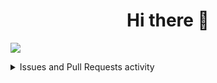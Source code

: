 <div align="center">
	<h1>Hi there 👋</h1>
	<!-- <img alt="Hi there 👋" src="https://readme-typing-svg.herokuapp.com?color=%23FFFFFF&size=30&center=true&vCenter=true&lines=Hi+there+%F0%9F%91%8B"> -->
	<!-- [![Typing SVG](https://readme-typing-svg.herokuapp.com?color=%23FFFFFF&vCenter=true&lines=Hi+there+%F0%9F%91%8B)](https://git.io/typing-svg) -->
</div>

<!-- Activity graph -->
![](https://npanuhin-activity-graph.herokuapp.com/graph?username=npanuhin&theme=react-dark&bg_color=transparent&point=00ff12&hide_border=true&area=true&custom_title=GitHub%20contributions)


<details>
  <summary>Issues and Pull Requests activity</summary>

  <!--START_SECTION:activity-->
1. ❗️ Opened issue [#1](https://github.com/zhengchun/bingwallpaper/issues/1) in [zhengchun/bingwallpaper](https://github.com/zhengchun/bingwallpaper)
2. ❗️ Opened issue [#594](https://github.com/evaristocuesta/evaristocuesta/issues/594) in [evaristocuesta/evaristocuesta](https://github.com/evaristocuesta/evaristocuesta)
3. ❗️ Opened issue [#593](https://github.com/evaristocuesta/evaristocuesta/issues/593) in [evaristocuesta/evaristocuesta](https://github.com/evaristocuesta/evaristocuesta)
4. ❗️ Opened issue [#592](https://github.com/evaristocuesta/evaristocuesta/issues/592) in [evaristocuesta/evaristocuesta](https://github.com/evaristocuesta/evaristocuesta)
5. ❗️ Opened issue [#591](https://github.com/evaristocuesta/evaristocuesta/issues/591) in [evaristocuesta/evaristocuesta](https://github.com/evaristocuesta/evaristocuesta)
  <!--END_SECTION:activity-->

</details>


<!-- https://github-readme-stats.vercel.app/api/pin/?username=npanuhin&repo=BIOCAD&theme=github_dark&bg_color=transparent -->

<!--
**npanuhin/npanuhin** is a ✨ _special_ ✨ repository because its `README.md` (this file) appears on your GitHub profile.

Here are some ideas to get you started:

- 🔭 I’m currently working on ...
- 🌱 I’m currently learning ...
- 👯 I’m looking to collaborate on ...
- 🤔 I’m looking for help with ...
- 💬 Ask me about ...
- 📫 How to reach me: ...
- 😄 Pronouns: ...
- ⚡ Fun fact: ...
-->
